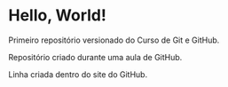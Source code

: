 # Hello, World!
 Primeiro repositório versionado do Curso de Git e GitHub.

 Repositório criado durante uma aula de GitHub.
 
 Linha criada dentro do site do GitHub.

